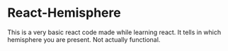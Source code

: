 # React-Hemisphere
This is a very basic react code made while learning react. It tells in which hemisphere you are present. Not actually functional.
